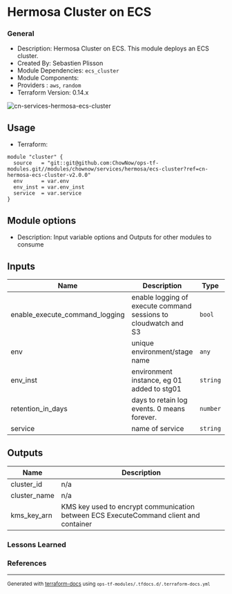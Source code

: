 <!-- BEGIN_TF_DOCS -->
# Hermosa Cluster on ECS

### General

* Description: Hermosa Cluster on ECS. This module deploys an ECS cluster.
* Created By: Sebastien Plisson
* Module Dependencies: `ecs_cluster`
* Module Components:
* Providers : `aws`, `random`
* Terraform Version: 0.14.x

![cn-services-hermosa-ecs-cluster](https://github.com/ChowNow/ops-tf-modules/workflows/cn-services-hermosa-ecs-cluster/badge.svg)

## Usage

* Terraform:

```hcl
module "cluster" {
  source   = "git::git@github.com:ChowNow/ops-tf-modules.git//modules/chownow/services/hermosa/ecs-cluster?ref=cn-hermosa-ecs-cluster-v2.0.0"
  env      = var.env
  env_inst = var.env_inst
  service  = var.service
}
```

## Module options

* Description: Input variable options and Outputs for other modules to consume

## Inputs

| Name | Description | Type | Default | Required |
|------|-------------|------|---------|:--------:|
| enable\_execute\_command\_logging | enable logging of execute command sessions to cloudwatch and S3 | `bool` | `false` | no |
| env | unique environment/stage name | `any` | n/a | yes |
| env\_inst | environment instance, eg 01 added to stg01 | `string` | `""` | no |
| retention\_in\_days | days to retain log events. 0 means forever. | `number` | `90` | no |
| service | name of service | `string` | `"hermosa"` | no |

## Outputs

| Name | Description |
|------|-------------|
| cluster\_id | n/a |
| cluster\_name | n/a |
| kms\_key\_arn | KMS key used to encrypt communication between ECS ExecuteCommand client and container |

### Lessons Learned


### References

---

<sub>Generated with [terraform-docs](https://terraform-docs.io/) using `ops-tf-modules/.tfdocs.d/.terraform-docs.yml`<sub>
<!-- END_TF_DOCS -->
